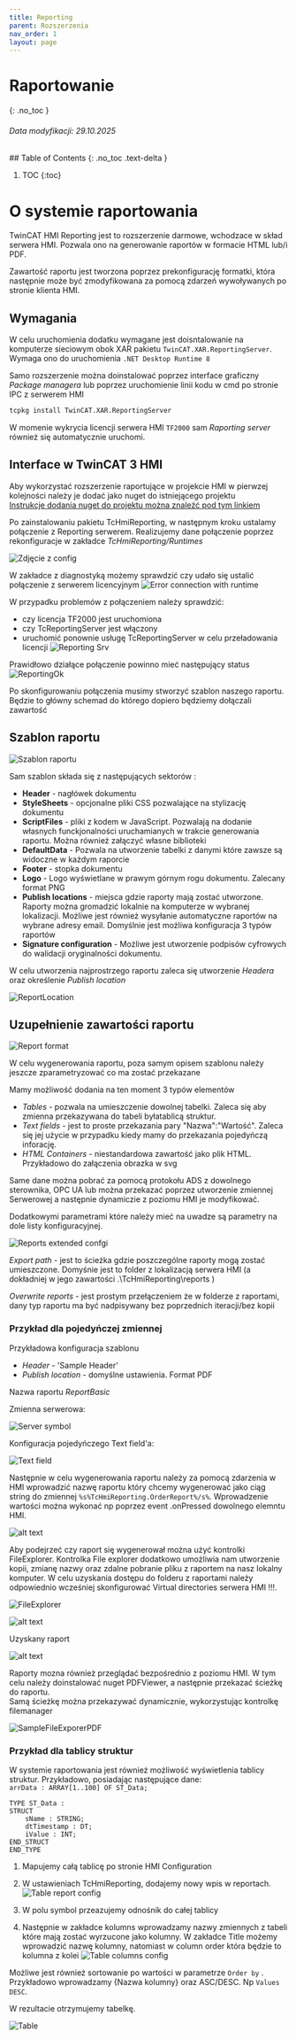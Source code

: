 ```yaml
---
title: Reporting 
parent: Rozszerzenia 
nav_order: 1
layout: page
---
```



# Raportowanie
{: .no_toc }
<h6> Data modyfikacji: 29.10.2025 </h6>
## Table of Contents
{: .no_toc .text-delta }

1. TOC
{:toc}

# O systemie raportowania 

TwinCAT HMI Reporting jest to rozszerzenie darmowe, wchodzace w skład serwera HMI. Pozwala ono na generowanie raportów w formacie HTML lub/i PDF. 

Zawartość raportu jest tworzona poprzez prekonfigurację formatki, która następnie może być zmodyfikowana za pomocą zdarzeń wywoływanych po stronie klienta HMI. 

## Wymagania
W celu uruchomienia dodatku wymagane jest doisntalowanie na komputerze sieciowym obok XAR pakietu `TwinCAT.XAR.ReportingServer`. Wymaga ono do uruchomienia `.NET Desktop Runtime 8`

Samo rozszerzenie można doinstalować poprzez interface graficzny *Package managera*  lub poprzez uruchomienie linii kodu w cmd po stronie IPC z serwerem HMI

```cmd
tcpkg install TwinCAT.XAR.ReportingServer
```

W momenie wykrycia licencji serwera HMI `TF2000` sam *Raporting server* również się automatycznie uruchomi.

## Interface w TwinCAT 3 HMI

Aby wykorzystać rozszerzenie raportujące w projekcie HMI w pierwzej kolejności należy je dodać jako nuget do istniejącego projektu \
[Instrukcje dodania nuget do projektu można znaleźć pod tym linkiem](https://infosys.beckhoff.com/english.php?content=../content/1033/te2000_tc3_hmi_engineering/17786609547.html&id=3274960559827440614)


Po zainstalowaniu pakietu TcHmiReporting, w następnym kroku ustalamy połączenie z Reporting serwerem. Realizujemy dane połączenie poprzez rekonfiguracje w zakładce *TcHmiReporting/Runtimes* 

![Zdjęcie z config](https://ba-pl.github.io/wiki/assets/images/Reporting/image.png)

W zakładce z diagnostyką możemy sprawdzić czy udało się ustalić połączenie z serwerem licencyjnym 
![Error connection with runtime](https://ba-pl.github.io/wiki/assets/images/Reporting/image-1.png)

W przypadku problemów z połączeniem należy sprawdzić:
 - czy licencja TF2000 jest uruchomiona
 - czy TcReportingServer jest włączony
 - uruchomić ponownie usługę TcReportingServer w celu przeładowania licencji
![Reporting Srv](https://ba-pl.github.io/wiki/assets/images/Reporting/image-2.png)

Prawidłowo działące połączenie powinno mieć następujący status 
![ReportingOk](https://ba-pl.github.io/wiki/assets/images/Reporting/image-3.png)

 Po skonfigurowaniu połączenia musimy stworzyć szablon naszego raportu.
 Będzie to główny schemad do którego dopiero będziemy dołączali zawartość

## Szablon raportu 
 ![Szablon raportu](https://ba-pl.github.io/wiki/assets/images/Reporting/image-4.png)


  Sam szablon składa się z następujących sektorów :
   - **Header** - nagłówek dokumentu
   - **StyleSheets** - opcjonalne pliki CSS pozwalające na stylizację dokumentu
   - **ScriptFiles** - pliki z kodem w JavaScript. Pozwalają na dodanie własnych funckjonalności uruchamianych w trakcie generowania raportu. Można również załączyć własne biblioteki
   - **DefaultData** - Pozwala na utworzenie tabelki z danymi które zawsze są widoczne w każdym raporcie
   - **Footer** - stopka dokumentu 
   - **Logo** - Logo wyświetlane w prawym górnym rogu dokumentu. Zalecany format PNG
   - **Publish locations** - miejsca gdzie raporty mają zostać utworzone. Raporty można gromadzić lokalnie na komputerze w wybranej lokalizacji. Możliwe jest również wysyłanie automatyczne raportów na wybrane adresy email. Domyślnie jest możliwa konfiguracja 3 typów raportów  
   - **Signature configuration** -  Możliwe jest utworzenie podpisów cyfrowych do walidacji oryginalności dokumentu. 

 W celu utworzenia najprostrzego raportu zaleca się utworzenie *Headera* oraz określenie *Publish location*
 
 
![ReportLocation](https://ba-pl.github.io/wiki/assets/images/Reporting/image-6.png)

## Uzupełnienie zawartości raportu

![Report format](https://ba-pl.github.io/wiki/assets/images/Reporting/image-7.png)

W celu wygenerowania raportu, poza samym opisem szablonu należy jeszcze zparametryzować co ma zostać przekazane

Mamy możliwość dodania na ten moment 3 typów elementów
- *Tables* - pozwala na umieszczenie dowolnej tabelki. Zaleca się aby zmienna przekazywana do tabeli byłatablicą struktur.
- *Text fields* - jest to proste przekazania pary "Nazwa":"Wartość". Zaleca się jej użycie w przypadku kiedy mamy do przekazania pojedyńczą inforację.
- *HTML Containers* - niestandardowa zawartość jako plik HTML. Przykładowo do załączenia obrazka w svg
  
Same dane można pobrać za pomocą protokołu ADS  z dowolnego sterownika, OPC UA lub można przekazać poprzez utworzenie zmiennej Serwerowej a następnie dynamiczie z poziomu HMI je modyfikować.

Dodatkowymi parametrami które należy mieć na uwadze są parametry na dole listy konfiguracyjnej.

![Reports extended confgi](https://ba-pl.github.io/wiki/assets/images/Reporting/image-8.png)

*Export path* - jest to ścieżka gdzie poszczególne raporty mogą zostać umieszczone. Domyśnie jest to folder z lokalizacją serwera HMI (a dokładniej w jego zawartości .\TcHmiReporting\reports )

*Overwrite reports* - jest prostym przełączeniem że w folderze z raportami, dany typ raportu ma być nadpisywany bez poprzednich iteracji/bez kopii


### Przykład dla pojedyńczej zmiennej
 Przykładowa konfiguracja szablonu
 -  *Header* - 'Sample Header'
 -  *Publish location* - domyślne ustawienia. Format PDF

Nazwa raportu *ReportBasic*
  
Zmienna serwerowa: 

![Server symbol](https://ba-pl.github.io/wiki/assets/images/Reporting/image-9.png)

Konfiguracja pojedyńczego Text field'a:

![Text field](https://ba-pl.github.io/wiki/assets/images/Reporting/image-10.png)

Następnie w celu wygenerowania raportu należy za pomocą zdarzenia w HMI wprowadzić nazwę raportu który chcemy wygenerować jako ciąg string do zmiennej `%s%TcHmiReporting.OrderReport%/s%`. Wprowadzenie wartości można wykonać np poprzez event .onPressed dowolnego elemntu HMI.

![alt text](https://ba-pl.github.io/wiki/assets/images/Reporting/image-11.png)

Aby podejrzeć czy raport się wygenerował można użyć kontrolki FileExplorer. Kontrolka File explorer dodatkowo umożliwia nam utworzenie kopii, zmianę nazwy oraz zdalne pobranie pliku z raportem na nasz lokalny komputer. W celu uzyskania dostępu do folderu z raportami należy odpowiednio wcześniej skonfigurować Virtual directories serwera HMI !!!.

![FileExplorer](https://ba-pl.github.io/wiki/assets/images/Reporting/image-12.png)

![alt text](https://ba-pl.github.io/wiki/assets/images/Reporting/image-13.png)

Uzyskany raport

![alt text](https://ba-pl.github.io/wiki/assets/images/Reporting/image-14.png)

Raporty mozna również przeglądać bezpośrednio z poziomu HMI. W tym celu należy doinstalować nuget PDFViewer, a następnie przekazać ścieżkę do raportu. \
Samą ścieżkę można przekazywać dynamicznie, wykorzystując kontrolkę filemanager

![SampleFileExporerPDF](https://ba-pl.github.io/wiki/assets/images/Reporting/image-15.png)

### Przykład dla tablicy struktur

W systemie raportowania jest również możliwość wyświetlenia tablicy struktur.
Przykładowo, posiadając następujące dane: \
`arrData : ARRAY[1..100] OF ST_Data;`

```
TYPE ST_Data :
STRUCT
	sName : STRING;
	dtTimestamp : DT;
	iValue : INT;
END_STRUCT
END_TYPE
```

1. Mapujemy całą tablicę po stronie HMI Configuration
2. W ustawieniach TcHmiReporting, dodajemy nowy wpis w reportach.
   ![Table report config](https://ba-pl.github.io/wiki/assets/images/Reporting/image-16.png)

3. W polu symbol przeazujemy odnośnik do całej tablicy
4. Następnie w zakładce kolumns wprowadzamy nazwy zmiennych z tabeli które mają zostać wyrzucone jako kolumny.
W zakładce Title możemy wprowadzić nazwę kolumny, natomiast w column order która będzie to kolumna z kolei
![Table columns config](https://ba-pl.github.io/wiki/assets/images/Reporting/image-17.png)

Możliwe jest również sortowanie po wartości w parametrze `Order by` . Przykładowo wprowadzamy {Nazwa kolumny} oraz ASC/DESC. Np `Values DESC`.

W rezultacie otrzymujemy tabelkę.

![Table](https://ba-pl.github.io/wiki/assets/images/Reporting/image-18.png)
